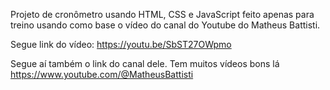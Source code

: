 Projeto de cronômetro usando HTML, CSS e JavaScript feito apenas para treino usando como base o vídeo do canal do Youtube do Matheus Battisti.

Segue link do vídeo: https://youtu.be/SbST27OWpmo

Segue aí também o link do canal dele. Tem muitos vídeos bons lá https://www.youtube.com/@MatheusBattisti
